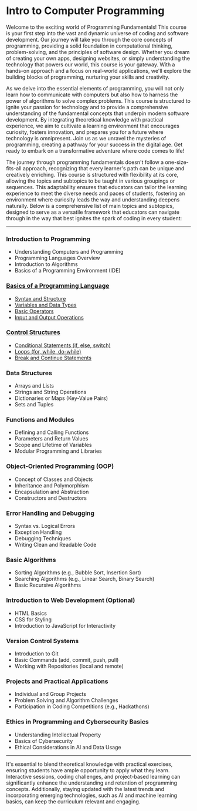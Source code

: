 # Intro to Computer Programming

Welcome to the exciting world of Programming Fundamentals! This course is your first step into the vast and dynamic universe of coding and software development. Our journey will take you through the core concepts of programming, providing a solid foundation in computational thinking, problem-solving, and the principles of software design. Whether you dream of creating your own apps, designing websites, or simply understanding the technology that powers our world, this course is your gateway. With a hands-on approach and a focus on real-world applications, we'll explore the building blocks of programming, nurturing your skills and creativity. 

As we delve into the essential elements of programming, you will not only learn how to communicate with computers but also how to harness the power of algorithms to solve complex problems. This course is structured to ignite your passion for technology and to provide a comprehensive understanding of the fundamental concepts that underpin modern software development. By integrating theoretical knowledge with practical experience, we aim to cultivate a learning environment that encourages curiosity, fosters innovation, and prepares you for a future where technology is omnipresent. Join us as we unravel the mysteries of programming, creating a pathway for your success in the digital age. Get ready to embark on a transformative adventure where code comes to life!

The journey through programming fundamentals doesn't follow a one-size-fits-all approach, recognizing that every learner's path can be unique and creatively enriching. This course is structured with flexibility at its core, allowing the topics and subtopics to be taught in various groupings or sequences. This adaptability ensures that educators can tailor the learning experience to meet the diverse needs and paces of students, fostering an environment where curiosity leads the way and understanding deepens naturally. Below is a comprehensive list of main topics and subtopics, designed to serve as a versatile framework that educators can navigate through in the way that best ignites the spark of coding in every student:

---

### Introduction to Programming
- Understanding Computers and Programming
- Programming Languages Overview
- Introduction to Algorithms
- Basics of a Programming Environment (IDE)

### [Basics of a Programming Language](https://github.com/PeteComSci/intro_comprog/tree/c376eb39de1753d7efa99ac436cf15eaf9496aa4/topics/basics)
- [Syntax and Structure](https://github.com/PeteComSci/intro_comprog/tree/c376eb39de1753d7efa99ac436cf15eaf9496aa4/topics/basics/topics/syntax_structure)
- [Variables and Data Types](https://github.com/PeteComSci/intro_comprog/tree/c376eb39de1753d7efa99ac436cf15eaf9496aa4/topics/basics/topics/variables_data_types)
- [Basic Operators](https://github.com/PeteComSci/intro_comprog/tree/c376eb39de1753d7efa99ac436cf15eaf9496aa4/topics/basics/topics/operators)
- [Input and Output Operations](https://github.com/PeteComSci/intro_comprog/tree/c376eb39de1753d7efa99ac436cf15eaf9496aa4/topics/basics/topics/input_output)

### [Control Structures](https://github.com/PeteComSci/intro_comprog/tree/c376eb39de1753d7efa99ac436cf15eaf9496aa4/topics/control_structures)
- [Conditional Statements (if, else, switch)](https://github.com/PeteComSci/intro_comprog/tree/c376eb39de1753d7efa99ac436cf15eaf9496aa4/topics/control_structures/topics/conditional_statements)
- [Loops (for, while, do-while)](https://github.com/PeteComSci/intro_comprog/tree/c376eb39de1753d7efa99ac436cf15eaf9496aa4/topics/control_structures/topics/loops)
- [Break and Continue Statements](https://github.com/PeteComSci/intro_comprog/tree/c376eb39de1753d7efa99ac436cf15eaf9496aa4/topics/control_structures/topics/break_continue)

### Data Structures
- Arrays and Lists
- Strings and String Operations
- Dictionaries or Maps (Key-Value Pairs)
- Sets and Tuples

### Functions and Modules
- Defining and Calling Functions
- Parameters and Return Values
- Scope and Lifetime of Variables
- Modular Programming and Libraries

### Object-Oriented Programming (OOP)
- Concept of Classes and Objects
- Inheritance and Polymorphism
- Encapsulation and Abstraction
- Constructors and Destructors

### Error Handling and Debugging
- Syntax vs. Logical Errors
- Exception Handling
- Debugging Techniques
- Writing Clean and Readable Code

### Basic Algorithms
- Sorting Algorithms (e.g., Bubble Sort, Insertion Sort)
- Searching Algorithms (e.g., Linear Search, Binary Search)
- Basic Recursive Algorithms

### Introduction to Web Development (Optional)
- HTML Basics
- CSS for Styling
- Introduction to JavaScript for Interactivity

### Version Control Systems
- Introduction to Git
- Basic Commands (add, commit, push, pull)
- Working with Repositories (local and remote)

### Projects and Practical Applications
- Individual and Group Projects
- Problem Solving and Algorithm Challenges
- Participation in Coding Competitions (e.g., Hackathons)

### Ethics in Programming and Cybersecurity Basics
- Understanding Intellectual Property
- Basics of Cybersecurity
- Ethical Considerations in AI and Data Usage

---

It's essential to blend theoretical knowledge with practical exercises, ensuring students have ample opportunity to apply what they learn. Interactive sessions, coding challenges, and project-based learning can significantly enhance the understanding and retention of programming concepts. Additionally, staying updated with the latest trends and incorporating emerging technologies, such as AI and machine learning basics, can keep the curriculum relevant and engaging.
